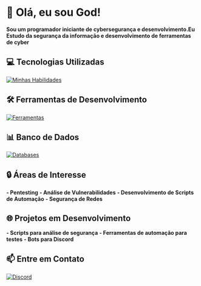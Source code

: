 # 👋 Olá, eu sou God!
**Sou um programador iniciante de cybersegurança e desenvolvimento.Eu Estudo da segurança da informação e desenvolvimento de ferramentas de cyber**

## 💻 Tecnologias Utilizadas

[![Minhas Habilidades](https://skillicons.dev/icons?i=js,css,python,git,aiscript,bots,discordjs,gamemakerstudio,robloxstudio)](https://skillicons.dev)

## 🛠️ Ferramentas de Desenvolvimento

[![Ferramentas](https://skillicons.dev/icons?i=vscode,github,obsidian,ps,windows)](https://skillicons.dev)

## 📊 Banco de Dados

[![Databases](https://skillicons.dev/icons?i=mysql)](https://skillicons.dev)

## 🔒 Áreas de Interesse
**- Pentesting**
**- Análise de Vulnerabilidades**
**- Desenvolvimento de Scripts de Automação**
**- Segurança de Redes**

## 🌐 Projetos em Desenvolvimento
**- Scripts para análise de segurança**
**- Ferramentas de automação para testes**
**- Bots para Discord**

## 📫 Entre em Contato

[![Discord](https://skillicons.dev/icons?i=discord)](https://skillicons.dev)

